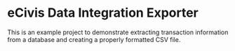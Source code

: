 # eCivis Data Integration Exporter

This is an example project to demonstrate extracting transaction information from a database and creating a properly formatted CSV file.

